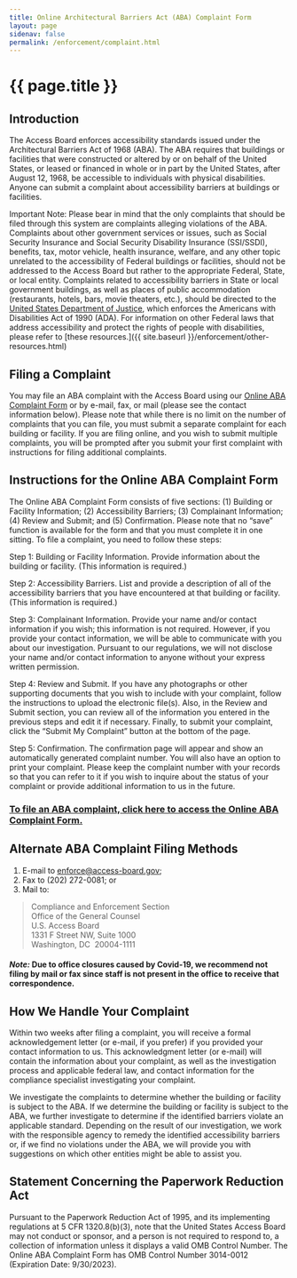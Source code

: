 ```yaml
---
title: Online Architectural Barriers Act (ABA) Complaint Form
layout: page
sidenav: false
permalink: /enforcement/complaint.html
---
```

# {{ page.title }}

## Introduction

The Access Board enforces accessibility standards issued under the Architectural Barriers Act of 1968 (ABA). The ABA requires that buildings or facilities that were constructed or altered by or on behalf of the United States, or leased or financed in whole or in part by the United States, after August 12, 1968, be accessible to individuals with physical disabilities. Anyone can submit a complaint about accessibility barriers at buildings or facilities.

Important Note: Please bear in mind that the only complaints that should be filed through this system are complaints alleging violations of the ABA.  Complaints about other government services or issues, such as Social Security Insurance and Social Security Disability Insurance (SSI/SSDI), benefits, tax, motor vehicle, health insurance, welfare, and any other topic unrelated to the accessibility of Federal buildings or facilities, should not be addressed to the Access Board but rather to the appropriate Federal, State, or local entity.  Complaints related to accessibility barriers in State or local government buildings, as well as places of public accommodation (restaurants, hotels, bars, movie theaters, etc.), should be directed to the [United States Department of Justice](https://www.ada.gov/filing_complaint.htm), which enforces the Americans with Disabilities Act of 1990 (ADA).   For information on other Federal laws that address accessibility and protect the rights of people with disabilities, please refer to [these resources.]({{  site.baseurl }}/enforcement/other-resources.html)

## Filing a Complaint

You may file an ABA complaint with the Access Board using our [Online ABA Complaint Form](https://cts.access-board.gov/formsiq/form.do?form_name=ABA%20Complaint%20Form%20-%20Facility%20Information) or by e-mail, fax, or mail (please see the contact information below).  Please note that while there is no limit on the number of complaints that you can file, you must submit a separate complaint for each building or facility. If you are filing online, and you wish to submit multiple complaints, you will be prompted after you submit your first complaint with instructions for filing additional complaints.

## Instructions for the Online ABA Complaint Form

The Online ABA Complaint Form consists of five sections: (1) Building or Facility Information; (2) Accessibility Barriers; (3) Complainant Information; (4) Review and Submit; and (5) Confirmation. Please note that no “save” function is available for the form and that you must complete it in one sitting. To file a complaint, you need to follow these steps:

Step 1: Building or Facility Information. Provide information about the building or facility. (This information is required.)

Step 2: Accessibility Barriers. List and provide a description of all of the accessibility barriers that you have encountered at that building or facility. (This information is required.)

Step 3: Complainant Information. Provide your name and/or contact information if you wish; this information is not required.  However, if you provide your contact information, we will be able to communicate with you about our investigation. Pursuant to our regulations, we will not disclose your name and/or contact information to anyone without your express written permission.

Step 4: Review and Submit. If you have any photographs or other supporting documents that you wish to include with your complaint, follow the instructions to upload the electronic file(s). Also, in the Review and Submit section, you can review all of the information you entered in the previous steps and edit it if necessary.  Finally, to submit your complaint, click the “Submit My Complaint” button at the bottom of the page.

Step 5: Confirmation. The confirmation page will appear and show an automatically generated complaint number. You will also have an option to print your complaint. Please keep the complaint number with your records so that you can refer to it if you wish to inquire about the status of your complaint or provide additional information to us in the future.

### [To file an ABA complaint, click here to access the Online ABA Complaint Form.](https://cts.access-board.gov/formsiq/form.do?form_name=ABA%20Complaint%20Form%20-%20Facility%20Information)

## Alternate ABA Complaint Filing Methods

1. E-mail to <enforce@access-board.gov>;
2. Fax to (202) 272-0081; or
3. Mail to: 
> Compliance and Enforcement Section  
> Office of the General Counsel  
> U.S. Access Board  
> 1331 F Street NW, Suite 1000  
> Washington, DC&nbsp;  20004-1111 
            
#### *Note:* Due to office closures caused by Covid-19, we recommend not filing by mail or fax since staff is not present in the office to receive that correspondence.

## How We Handle Your Complaint

Within two weeks after filing a complaint, you will receive a formal acknowledgement letter (or e-mail, if you prefer) if you provided your contact information to us. This acknowledgment letter (or e-mail) will contain the information about your complaint, as well as the investigation process and applicable federal law, and contact information for the compliance specialist investigating your complaint.

We investigate the complaints to determine whether the building or facility is subject to the ABA. If we determine the building or facility is subject to the ABA, we further investigate to determine if the identified barriers violate an applicable standard. Depending on the result of our investigation, we work with the responsible agency to remedy the identified accessibility barriers or, if we find no violations under the ABA, we will provide you with suggestions on which other entities might be able to assist you.

##  Statement Concerning the Paperwork Reduction Act

Pursuant to the Paperwork Reduction Act of 1995, and its implementing regulations at 5 CFR 1320.8(b)(3), note that the United States Access Board may not conduct or sponsor, and a person is not required to respond to, a collection of information unless it displays a valid OMB Control Number. The Online ABA Complaint Form has OMB Control Number 3014-0012 (Expiration Date: 9/30/2023). 

